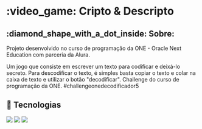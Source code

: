 <h1> :video_game: Cripto & Descripto</h1>

<h2> :diamond_shape_with_a_dot_inside: Sobre: </h2>
<p>Projeto desenvolvido no curso de programação da ONE - Oracle Next Education com parceria da Alura.</p>
<p> Um jogo  que consiste em escrever um texto para codificar e deixá-lo secreto. 
Para descodificar o texto, é simples basta copiar o texto e colar na caixa de texto e utilizar o botão "decodificar". 
Challenge do curso de programação da ONE.
#challengeonedecodificador5
</p>

## :rocket: Tecnologias
<div>
  <img src="https://img.shields.io/badge/HTML-239120?style=for-the-badge&logo=html5&logoColor=white">
  <img src="https://img.shields.io/badge/CSS-239120?&style=for-the-badge&logo=css3&logoColor=white">
  <img src="https://img.shields.io/badge/JavaScript-F7DF1E?style=for-the-badge&logo=javascript&logoColor=black">
</div>
